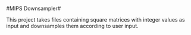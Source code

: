 #MIPS Downsampler#

This project takes files containing square matrices with integer values as input and downsamples
them according to user input.
